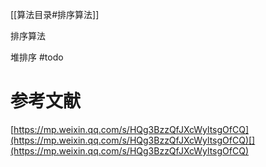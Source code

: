 



[[算法目录#排序算法]]




排序算法



堆排序 #todo 





# 参考文献

[https://mp.weixin.qq.com/s/HQg3BzzQfJXcWyltsgOfCQ](https://mp.weixin.qq.com/s/HQg3BzzQfJXcWyltsgOfCQ)[](https://mp.weixin.qq.com/s/HQg3BzzQfJXcWyltsgOfCQ)